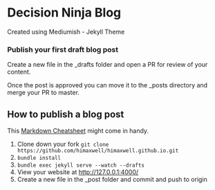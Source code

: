 # Decision Ninja Blog

Created using Mediumish - Jekyll Theme

### Publish your first draft blog post

Create a new file in the _drafts folder and open a PR for review of your content.

Once the post is approved you can move it to the _posts directory and merge your PR to master.

## How to publish a blog post

This [Markdown Cheatsheet](http://www.jekyllnow.com/Markdown-Style-Guide/) might come in handy.

1. Clone down your fork `git clone https://github.com/himaxwell/himaxwell.github.io.git`
2. `bundle install`
3. `bundle exec jekyll serve --watch --drafts`
4. View your website at http://127.0.0.1:4000/
5. Create a new file in the _post folder and commit and push to origin
